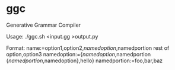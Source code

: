 # ggc
Generative Grammar Compiler

Usage:
	./ggc.sh <input.gg >output.py

Format:
	name:=option1,option2,$namedoption,$namedportion rest of option,option3
	namedoption:={$namedoption,$namedportion {$namedportion,$namedoption},hello}
	namedportion:=foo,bar,baz
